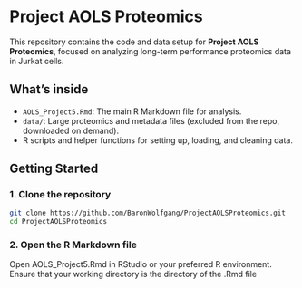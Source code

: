 # Project AOLS Proteomics

This repository contains the code and data setup for **Project AOLS Proteomics**, focused on analyzing long-term performance proteomics data in Jurkat cells.

## What’s inside

- `AOLS_Project5.Rmd`: The main R Markdown file for analysis.
- `data/`: Large proteomics and metadata files (excluded from the repo, downloaded on demand).
- R scripts and helper functions for setting up, loading, and cleaning data.

## Getting Started

### 1. Clone the repository

```bash
git clone https://github.com/BaronWolfgang/ProjectAOLSProteomics.git
cd ProjectAOLSProteomics
```

### 2. Open the R Markdown file
Open AOLS_Project5.Rmd in RStudio or your preferred R environment. Ensure that your working directory is the directory of the .Rmd file
